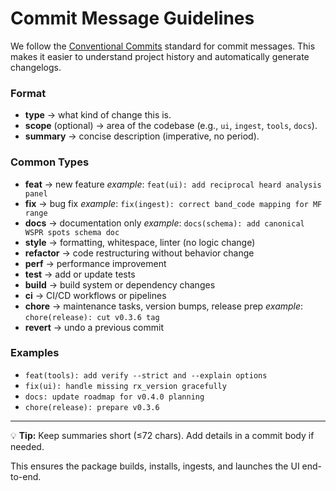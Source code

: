 # Commit Message Guidelines

We follow the [Conventional Commits](https://www.conventionalcommits.org/) standard for commit messages.
This makes it easier to understand project history and automatically generate changelogs.

### Format
- **type** → what kind of change this is.
- **scope** (optional) → area of the codebase (e.g., `ui`, `ingest`, `tools`, `docs`).
- **summary** → concise description (imperative, no period).

### Common Types
- **feat** → new feature
  _example_: `feat(ui): add reciprocal heard analysis panel`
- **fix** → bug fix
  _example_: `fix(ingest): correct band_code mapping for MF range`
- **docs** → documentation only
  _example_: `docs(schema): add canonical WSPR spots schema doc`
- **style** → formatting, whitespace, linter (no logic change)
- **refactor** → code restructuring without behavior change
- **perf** → performance improvement
- **test** → add or update tests
- **build** → build system or dependency changes
- **ci** → CI/CD workflows or pipelines
- **chore** → maintenance tasks, version bumps, release prep
  _example_: `chore(release): cut v0.3.6 tag`
- **revert** → undo a previous commit

### Examples
- `feat(tools): add verify --strict and --explain options`
- `fix(ui): handle missing rx_version gracefully`
- `docs: update roadmap for v0.4.0 planning`
- `chore(release): prepare v0.3.6`

---

💡 **Tip:** Keep summaries short (≤72 chars). Add details in a commit body if needed.

This ensures the package builds, installs, ingests, and launches the UI end-to-end.
